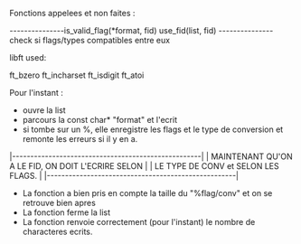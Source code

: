 Fonctions appelees et non faites :

---------------is_valid_flag(*format, fid)
use_fid(list, fid)
---------------check si flags/types compatibles entre eux



libft used:

ft_bzero
ft_incharset
ft_isdigit
ft_atoi




Pour l'instant :

- ouvre la list
- parcours la const char* "format" et l'ecrit
- si tombe sur un %, elle enregistre les flags et le type de conversion
	et remonte les erreurs si il y en a.

|----------------------------------------------------|
| MAINTENANT QU'ON A LE FID, ON DOIT L'ECRIRE SELON  |
|	LE TYPE DE CONV et SELON LES FLAGS.				 |
|----------------------------------------------------|

- La fonction a bien pris en compte la taille du "%flag/conv" et on se retrouve bien apres
- La fonction ferme la list
- La fonction renvoie correctement (pour l'instant) le nombre de characteres ecrits.
